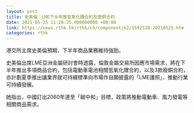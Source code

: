 ```yaml
---
layout: post
title: 史美倫：LME下半年推氫氧化鋰合約及廢銅合約
date: 2021-05-25 11:28:25.000000000 +08:00
link: https://news.rthk.hk/rthk/ch/component/k2/1592528-20210525.htm
categories: rthk
---
```


港交所主席史美倫預期，下半年商品業務維持強勁。

史美倫出席LME亞洲金屬研討會時透露，倫敦金屬交易所因應市場需求，將在下半年推出多項商品合約，包括電動車電池相關氫氧化鋰合約，以及3款廢銅合約，亦計劃夏季推出讓業界就可持續標準向市場作自願披露的「LME護照」，推動行業可持續發展。

她指出，中國訂出2060年達至「碳中和」目標，政策將推動電動車、風力發電等相關商品需求。
